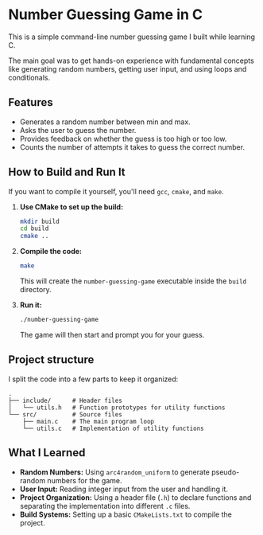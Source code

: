# Number Guessing Game in C

This is a simple command-line number guessing game I built while learning C.

The main goal was to get hands-on experience with fundamental concepts like generating random numbers, getting user input, and using loops and conditionals.

## Features

* Generates a random number between min and max.
* Asks the user to guess the number.
* Provides feedback on whether the guess is too high or too low.
* Counts the number of attempts it takes to guess the correct number.

## How to Build and Run It

If you want to compile it yourself, you'll need `gcc`, `cmake`, and `make`.

1. **Use CMake to set up the build:**

    ```sh
    mkdir build
    cd build
    cmake ..
    ```

2. **Compile the code:**

    ```sh
    make
    ```

    This will create the `number-guessing-game` executable inside the `build` directory.

3. **Run it:**

    ```sh
    ./number-guessing-game
    ```

    The game will then start and prompt you for your guess.

## Project structure

I split the code into a few parts to keep it organized:

```
.
├── include/      # Header files
│   └── utils.h   # Function prototypes for utility functions
└── src/          # Source files
    ├── main.c    # The main program loop
    └── utils.c   # Implementation of utility functions
```

## What I Learned

* **Random Numbers:** Using `arc4random_uniform` to generate pseudo-random numbers for the game.
* **User Input:** Reading integer input from the user and handling it.
* **Project Organization:** Using a header file (`.h`) to declare functions and separating the implementation into different `.c` files.
* **Build Systems:** Setting up a basic `CMakeLists.txt` to compile the project.
